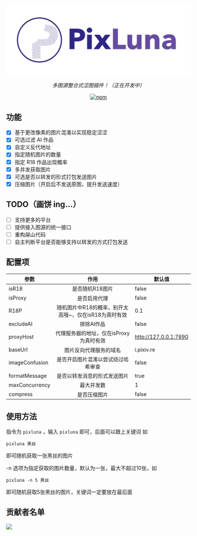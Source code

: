 <div align="center">

<img src="./images/Image_1727599920514.png">

<i>多图源整合式涩图插件！（正在开发中）</i>

[![npm](https://img.shields.io/npm/v/koishi-plugin-pixluna?style=flat-square)](https://www.npmjs.com/package/koishi-plugin-pixluna)

</div>

## 功能

- [x] 基于更改像素的图片混淆以实现稳定涩涩
- [x] 可选过滤 AI 作品
- [x] 自定义反代地址
- [x] 指定随机图片的数量
- [x] 指定 R18 作品出现概率
- [x] 多并发获取图片
- [x] 可选是否以转发的形式打包发送图片
- [x] 压缩图片（开启后不发送原图，提升发送速度）

## TODO（画饼 ing...）

- [ ] 支持更多的平台
- [ ] 提供接入图源的统一接口
- [ ] 重构屎山代码
- [ ] 自主判断平台是否能够支持以转发的方式打包发送

## 配置项

| 参数 | 作用 | 默认值 |
|---|:---:|---|
| isR18 | 是否随机R18图片 | false |
| isProxy | 是否启用代理 | false |
| R18P | 随机图片中R18的概率，别开太高哦~，仅在isR18为真时有效 | 0.1  |
| excludeAI | 排除AI作品 | false |
| proxyHost | 代理服务器的地址，仅在isProxy为真时有效 | http://127.0.0.1:7890 |
| baseUrl | 图片反向代理服务的域名 | i.pixiv.re |
| imageConfusion | 是否开启图片混淆以尝试绕过哈希审查 | false |
| formatMessage | 是否以转发消息的形式发送图片 | true |
| maxConcurrency | 最大并发数 | 1 |
| compress | 是否压缩图片 | false |

## 使用方法

指令为 `pixluna` ，输入 `pixluna` 即可，后面可以跟上关键词
如
```
pixluna 黑丝
```
即可随机获取一张黑丝的图片

-n 选项为指定获取的图片数量，默认为一张，最大不超过10张，如
```
pixluna -n 5 黑丝
```
即可随机获取5张黑丝的图片，关键词一定要放在最后面

## 贡献者名单

<a href="https://github.com/PixLunaLab/pixluna/graphs/contributors">
  <img src="https://contrib.rocks/image?repo=PixLunaLab/pixluna" />
</a>
